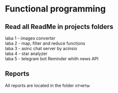 # Functional programming

## Read all ReadMe in projects folders
laba 1 - images converter  
laba 2 - map, filter and reduce functions  
laba 3 - asinc chat server by acinsio  
laba 4 - star analyzer  
laba 5 - telegram bot Reminder whith news API
## Reports
All reports are located in the folder отчеты
